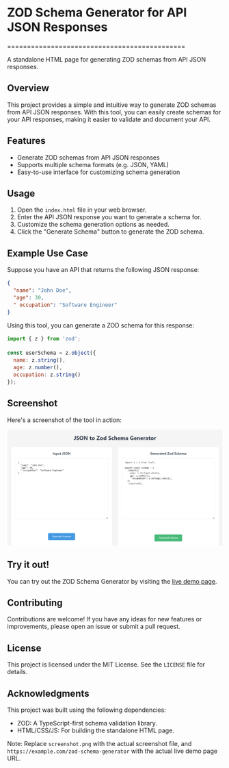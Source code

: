 
# ZOD Schema Generator for API JSON Responses
=============================================

A standalone HTML page for generating ZOD schemas from API JSON responses.

## Overview

This project provides a simple and intuitive way to generate ZOD schemas from API JSON responses. With this tool, you can easily create schemas for your API responses, making it easier to validate and document your API.

## Features

* Generate ZOD schemas from API JSON responses
* Supports multiple schema formats (e.g. JSON, YAML)
* Easy-to-use interface for customizing schema generation

## Usage

1. Open the `index.html` file in your web browser.
2. Enter the API JSON response you want to generate a schema for.
3. Customize the schema generation options as needed.
4. Click the "Generate Schema" button to generate the ZOD schema.

## Example Use Case

Suppose you have an API that returns the following JSON response:
```json
{
  "name": "John Doe",
  "age": 30,
  " occupation": "Software Engineer"
}
```
Using this tool, you can generate a ZOD schema for this response:
```javascript
import { z } from 'zod';

const userSchema = z.object({
  name: z.string(),
  age: z.number(),
  occupation: z.string()
});
```
## Screenshot

Here's a screenshot of the tool in action:

![ZOD Schema Generator Screenshot](image.png)

## Try it out!

You can try out the ZOD Schema Generator by visiting the [live demo page](https://valiantsin2021.github.io/schema-generator/).

## Contributing

Contributions are welcome! If you have any ideas for new features or improvements, please open an issue or submit a pull request.

## License

This project is licensed under the MIT License. See the `LICENSE` file for details.

## Acknowledgments

This project was built using the following dependencies:

* ZOD: A TypeScript-first schema validation library.
* HTML/CSS/JS: For building the standalone HTML page.

Note: Replace `screenshot.png` with the actual screenshot file, and `https://example.com/zod-schema-generator` with the actual live demo page URL.